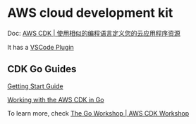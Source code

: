 # AWS cloud development kit

Doc: [AWS CDK | 使用相似的编程语言定义您的云应用程序资源](https://aws.amazon.com/cn/cdk/)

It has a [VSCode Plugin](https://aws.amazon.com/cn/visualstudiocode/)

## CDK Go Guides

[Getting Start Guide](https://docs.aws.amazon.com/cdk/v2/guide/getting_started.html)

[Working with the AWS CDK in Go](https://docs.aws.amazon.com/cdk/v2/guide/work-with-cdk-go.html)

To learn more, check [The Go Workshop | AWS CDK Workshop](https://cdkworkshop.com/60-go.html)
